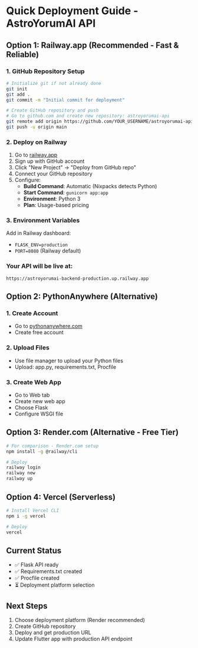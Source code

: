 # Quick Deployment Guide - AstroYorumAI API

## Option 1: Railway.app (Recommended - Fast & Reliable)

### 1. GitHub Repository Setup
```bash
# Initialize git if not already done
git init
git add .
git commit -m "Initial commit for deployment"

# Create GitHub repository and push
# Go to github.com and create new repository: astroyorumai-api
git remote add origin https://github.com/YOUR_USERNAME/astroyorumai-api.git
git push -u origin main
```

### 2. Deploy on Railway
1. Go to [railway.app](https://railway.app)
2. Sign up with GitHub account
3. Click "New Project" → "Deploy from GitHub repo"
4. Connect your GitHub repository
5. Configure:
   - **Build Command**: Automatic (Nixpacks detects Python)
   - **Start Command**: `gunicorn app:app`
   - **Environment**: Python 3
   - **Plan**: Usage-based pricing

### 3. Environment Variables
Add in Railway dashboard:
- `FLASK_ENV=production`
- `PORT=8080` (Railway default)

### Your API will be live at:
`https://astroyorumai-backend-production.up.railway.app`

## Option 2: PythonAnywhere (Alternative)

### 1. Create Account
- Go to [pythonanywhere.com](https://pythonanywhere.com)
- Create free account

### 2. Upload Files
- Use file manager to upload your Python files
- Upload: app.py, requirements.txt, Procfile

### 3. Create Web App
- Go to Web tab
- Create new web app
- Choose Flask
- Configure WSGI file

## Option 3: Render.com (Alternative - Free Tier)

```bash
# For comparison - Render.com setup
npm install -g @railway/cli

# Deploy
railway login
railway new
railway up
```

## Option 4: Vercel (Serverless)

```bash
# Install Vercel CLI
npm i -g vercel

# Deploy
vercel
```

## Current Status
- ✅ Flask API ready
- ✅ Requirements.txt created
- ✅ Procfile created
- ⏳ Deployment platform selection

## Next Steps
1. Choose deployment platform (Render recommended)
2. Create GitHub repository
3. Deploy and get production URL
4. Update Flutter app with production API endpoint
